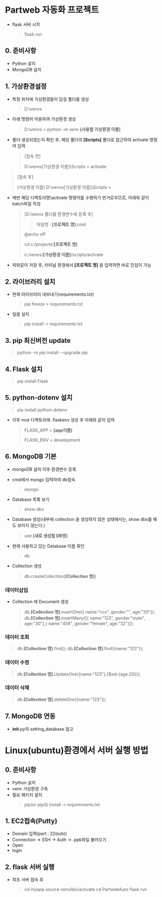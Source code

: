 # Partweb 자동화 프로젝트

- flask 서버 시작
  > flask run

## 0. 준비사항

- Python 설치
- MongoDB 설치

## 1. 가상환경설정

- 특정 위치에 가상환경들이 담길 폴더를 생성

  > D:\venvs

- 아래 명령어 이용하여 가상환경 생성
  > D:\venvs > python -m venv **[사용할 가상환경 이름]**
- 폴더 생성되었는지 확인 후, 해당 폴더의 **[Scripts]** 폴더로 접근하여 activate 명령어 입력
  > [접속 전]
  >
  > D:\venvs\[가상환경 이름]\Scripts > activate

> [접속 후]
>
> (가상환경 이름) D:\venvs\[가상환경 이름]\Scripts >

- 매번 해당 디렉토리명\activate 명령어를 수행하기 번거로우므로, 아래와 같이 batch파일 작성

  > [D:\venvs 폴더를 환경변수에 등록 후]
  >
  > > 파일명 : **[프로젝트 명]**.cmd
  >
  > @echo off
  >
  > cd c:/projects/**[프로젝트 명]**
  >
  > c:/venvs/**[가상환경 이름]**/scripts/activate

- 위와같이 저장 후, 터미널 환경에서 **[프로젝트 명]** 을 입력하면 바로 진입이 가능

## 2. 라이브러리 설치

- 현재 라이브러리 내보내기(requirements.txt)

  > pip freeze > requirements.txt

- 일괄 설치
  > pip install -r requirements.txt

## 3. pip 최신버전 update

> python -m pip install --upgrade pip

## 4. Flask 설치

> pip install Flask

## 5. python-dotenv 설치

> pip install python-dotenv

- 이후 root 디렉토리에 .flaskenv 생성 후 아래와 같이 입력
  > FLASK_APP = **[app이름]**
  >
  > FLASK_ENV = development

## 6. MongoDB 기본

- mongoDB 설치 이후 환경변수 등록
- cmd에서 mongo 입력하여 db접속

  > mongo

- Database 목록 보기

  > show dbs

- Database 생성(내부에 collection 을 생성하지 않은 상태에서는, show dbs를 해도 보이지 않는다.)

  > use **[새로 생성할 DB명]**

- 현재 사용하고 있는 Database 이름 확인

  > db

- Collection 생성
  > db.createCollection(**[Collection 명]**)

### 데이터삽입

- Collection 에 Document 생성
  > db.**[Collection 명]**.insertOne({ name:"ccs", gender:"", age:"30"});
  > db.**[Collection 명]**.insertMany([{ name:"123", gender:"male", age:"30"},{ name:"456", gender:"female", age:"32"}]);

### 데이터 조회

> db.**[Collection 명]**.find();
> db.**[Collection 명]**.find({name:"123"});

### 데이터 수정

> db.**[Collection 명]**.UpdateOne({name:"123"},{$set:{age:20}});

### 데이터 삭제

> db.**[Collection 명]**.deleteOne({name:"123"});

## 7. MongoDB 연동

- **init**.py의 setting_database 참고

# Linux(ubuntu)환경에서 서버 실행 방법

## 0. 준비사항

- Python 설치
- venv 가상환경 구축
- 필요 패키지 설치
  > pip(or pip3) install -r requirements.txt

## 1. EC2접속(Putty)

- Domain 입력(port : 22(ssh))
- Connection -> SSH -> Auth -> .ppk파일 불러오기
- Open
- login

## 2. flask 서버 실행

- 최초 서버 접속 후
  > cd myapp
  > source venv/bin/activate
  > cd PartwebAuto
  > flask run
